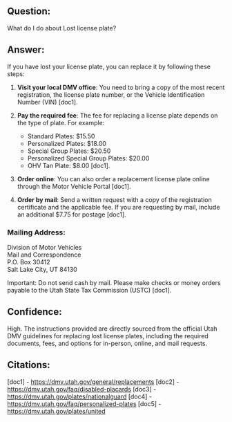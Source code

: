 ## Question: 
What do I do about Lost license plate?
## Answer: 
If you have lost your license plate, you can replace it by following these steps:

1. **Visit your local DMV office**: You need to bring a copy of the most recent registration, the license plate number, or the Vehicle Identification Number (VIN) [doc1].
2. **Pay the required fee**: The fee for replacing a license plate depends on the type of plate. For example:
   - Standard Plates: $15.50
   - Personalized Plates: $18.00
   - Special Group Plates: $20.50
   - Personalized Special Group Plates: $20.00
   - OHV Tan Plate: $8.00 [doc1].

3. **Order online**: You can also order a replacement license plate online through the Motor Vehicle Portal [doc1].

4. **Order by mail**: Send a written request with a copy of the registration certificate and the applicable fee. If you are requesting by mail, include an additional $7.75 for postage [doc1].

### Mailing Address:
Division of Motor Vehicles  
Mail and Correspondence  
P.O. Box 30412  
Salt Lake City, UT 84130  

Important: Do not send cash by mail. Please make checks or money orders payable to the Utah State Tax Commission (USTC) [doc1].

## Confidence: 
High. The instructions provided are directly sourced from the official Utah DMV guidelines for replacing lost license plates, including the required documents, fees, and options for in-person, online, and mail requests.

## Citations:
[doc1] - https://dmv.utah.gov/general/replacements
[doc2] - https://dmv.utah.gov/faq/disabled-placards
[doc3] - https://dmv.utah.gov/plates/nationalguard
[doc4] - https://dmv.utah.gov/faq/personalized-plates
[doc5] - https://dmv.utah.gov/plates/united
